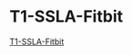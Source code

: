 T1-SSLA-Fitbit
==============

<a href="http://robertcedwards.github.com/T1-SSLA-Fitbit">T1-SSLA-Fitbit</a>
